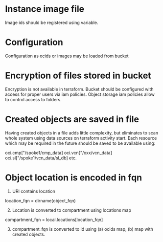 # Instance image file
Image ids should be registered using variable.

# Configuration
Configuration as ocids or images may be loaded from bucket

# Encryption of files stored in bucket
Encryption is not available in terraform. Bucket should be configured with access for proper users via iam policies. Object storage iam policies allow to control access to folders.

# Created objects are saved in file
Having created objects in a file adds little complexity, but eliminates to scan whole system using data sources on terraform activity start. Each resource which may be required in the future should be saved to be available using:

oci.cmp["/spoke1/cmp_data]
oci.vcn["/xxx/vcn_data]
oci.sl["/spoke1/vcn_data/sl_db]
etc.


# Object location is encoded in fqn

1. URI contains location

location_fqn    = dirname(object_fqn) 

2. Location is converted to compartment using locations map

compartment_fqn = local.locations[location_fqn]

3. compartment_fqn is converted to id using (a) ocids map, (b) map with created objects.




